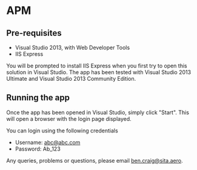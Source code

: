 # APM

## Pre-requisites

- Visual Studio 2013, with Web Developer Tools
- IIS Express

You will be prompted to install IIS Express when you first try to open this solution in Visual Studio. The app has been tested with Visual Studio 2013 Ultimate and Visual Studio 2013 Community Edition.

## Running the app

Once the app has been opened in Visual Studio, simply click "Start". This will open a browser with the login page displayed.

You can login using the following credentials

- Username:    abc@abc.com
- Password:    Ab_123

Any queries, problems or questions, please email ben.craig@sita.aero.
